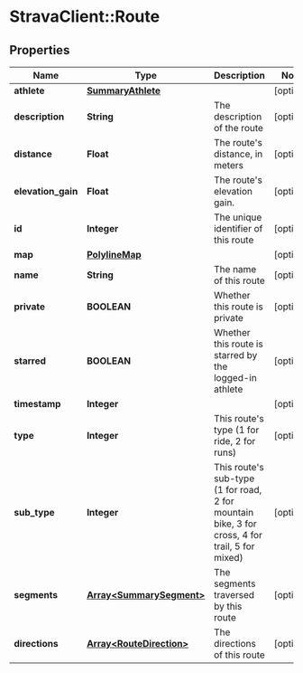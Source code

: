 # StravaClient::Route

## Properties
Name | Type | Description | Notes
------------ | ------------- | ------------- | -------------
**athlete** | [**SummaryAthlete**](SummaryAthlete.md) |  | [optional] 
**description** | **String** | The description of the route | [optional] 
**distance** | **Float** | The route&#39;s distance, in meters | [optional] 
**elevation_gain** | **Float** | The route&#39;s elevation gain. | [optional] 
**id** | **Integer** | The unique identifier of this route | [optional] 
**map** | [**PolylineMap**](PolylineMap.md) |  | [optional] 
**name** | **String** | The name of this route | [optional] 
**private** | **BOOLEAN** | Whether this route is private | [optional] 
**starred** | **BOOLEAN** | Whether this route is starred by the logged-in athlete | [optional] 
**timestamp** | **Integer** |  | [optional] 
**type** | **Integer** | This route&#39;s type (1 for ride, 2 for runs) | [optional] 
**sub_type** | **Integer** | This route&#39;s sub-type (1 for road, 2 for mountain bike, 3 for cross, 4 for trail, 5 for mixed) | [optional] 
**segments** | [**Array&lt;SummarySegment&gt;**](SummarySegment.md) | The segments traversed by this route | [optional] 
**directions** | [**Array&lt;RouteDirection&gt;**](RouteDirection.md) | The directions of this route | [optional] 


